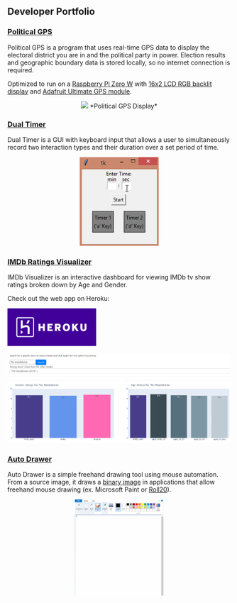 ## Developer Portfolio

### [Political GPS](https://christopherbaim.github.io/Political_GPS/)

Political GPS is a program that uses real-time GPS data to display the electoral district you are in and the political party in power. 
Election results and geographic boundary data is stored locally, so no internet connection is required.

Optimized to run on a [Raspberry Pi Zero W](https://www.raspberrypi.org/products/raspberry-pi-zero-w/) with
 [16x2 LCD RGB backlit display](https://www.sparkfun.com/products/10862) and [Adafruit Ultimate GPS module](https://www.adafruit.com/product/746).

<p align="center">
  <img src="assets/GPSDisplay.gif" height="150">
  *Political GPS Display*
</p>

### [Dual Timer](https://christopherbaim.github.io/Dual_Timer/)

Dual Timer is a GUI with keyboard input that allows a user 
to simultaneously record two interaction types and their 
duration over a set period of time.

<p align="center">
  <img src="/assets/DualTimer.gif" height="200">
</p>

### [IMDb Ratings Visualizer](https://christopherbaim.github.io/IMDb_Visualizer/)

IMDb Visualizer is an interactive dashboard for viewing IMDb tv show ratings broken down by Age and Gender.

Check out the web app on Heroku:

<a href="https://imdb-visualizer.herokuapp.com/"><img src="/assets/heroku-logotype-horizontal-white.jpg" width="200">

<p align="center">
  <img src="assets/Screenshot.png">
</p>

### [Auto Drawer](https://christopherbaim.github.io/AutoDrawer/)

Auto Drawer is a simple freehand drawing tool using mouse automation.
From a source image, it draws a [binary image](https://en.wikipedia.org/wiki/Binary_image)
in applications that allow freehand mouse drawing (ex. Microsoft Paint or [Roll20](https://roll20.net/)).

<p align="center">
  <img src="/assets/Github.gif" width="200">
</p>